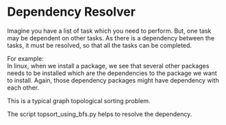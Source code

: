 # Dependency Resolver

Imagine you have a list of task which you need to perform. But, one task may be
dependent on other tasks. As there is a dependency between the tasks, it must be
resolved, so that all the tasks can be completed.

For example: <br/>
In linux, when we install a package, we see that several other packages needs to be installed which are the dependencies to the package we want to install. Again, those dependency packages might have dependency with each other.  

This is a typical graph topological sorting problem.

The script topsort_using_bfs.py helps to resolve the dependency.
